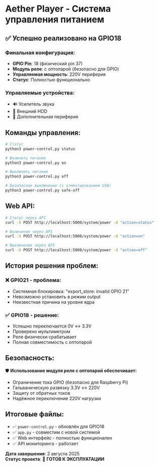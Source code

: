 # Aether Player - Система управления питанием

## ✅ Успешно реализовано на GPIO18

### Финальная конфигурация:
- **GPIO Pin**: 18 (физический pin 37)
- **Модуль реле**: с оптопарой (безопасно для GPIO)
- **Управляемая мощность**: 220V периферия
- **Статус**: Полностью функционально

### Управляемые устройства:
- 🔊 Усилитель звука
- 💽 Внешний HDD
- 🔌 Дополнительная периферия

## Команды управления:

```bash
# Статус
python3 power-control.py status

# Включить питание
python3 power-control.py on

# Выключить питание
python3 power-control.py off

# Безопасное выключение (с отмонтированием USB)
python3 power-control.py safe-off
```

## Web API:

```bash
# Статус через API
curl -X POST http://localhost:5000/system/power -d "action=status"

# Включение через API
curl -X POST http://localhost:5000/system/power -d "action=on"

# Выключение через API
curl -X POST http://localhost:5000/system/power -d "action=off"
```

## История решения проблем:

### ❌ GPIO21 - проблема:
- Системная блокировка: "export_store: invalid GPIO 21"
- Невозможно установить в режим output
- Неизвестная причина на уровне ядра

### ✅ GPIO18 - решение:
- Успешно переключается 0V ↔ 3.3V
- Проверено мультиметром
- Реле физически срабатывает
- Полная совместимость с оптопарой

## Безопасность:
🛡️ **Использование модуля реле с оптопарой обеспечивает:**
- Ограничение тока GPIO (безопасно для Raspberry Pi)
- Гальваническую развязку 3.3V ↔ 220V
- Защиту от обратных токов
- Надёжное переключение 220V нагрузки

## Итоговые файлы:
- ✅ `power-control.py` - обновлён для GPIO18
- ✅ `app.py` - совместим с новой системой
- ✅ Web интерфейс - полностью функционален
- ✅ API мониторинга - работает

**Дата завершения**: 2 августа 2025  
**Статус проекта**: 🎉 **ГОТОВ К ЭКСПЛУАТАЦИИ**
